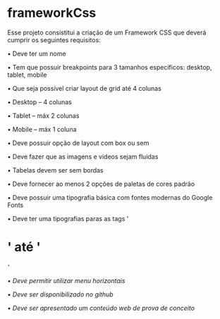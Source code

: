 # frameworkCss
Esse projeto consistitui a criação de um Framework CSS que deverá cumprir os seguintes requisitos:

• Deve ter um nome

• Tem que possuir breakpoints para 3 tamanhos específicos: desktop, tablet, mobile

• Que seja possível criar layout de grid até 4 colunas

• Desktop – 4 colunas

• Tablet – máx 2 colunas

• Mobile – máx 1 coluna

• Deve possuir opção de layout com box ou sem

• Deve fazer que as imagens e videos sejam fluidas

• Tabelas devem ser sem bordas

• Deve fornecer ao menos 2 opções de paletas de cores padrão

• Deve possuir uma tipografia básica com fontes modernas do Google
Fonts

• Deve ter uma tipografias paras as tags '<h1>' até '<h6>'

• Deve permitir utilizar menu horizontais

• Deve ser disponibilizado no github

• Deve ser apresentado um conteúdo web de prova de conceito
